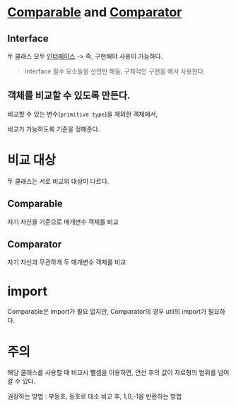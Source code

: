 # [Comparable](Comparable) and [Comparator](Comparator)

## Interface

두 클래스 모두 [인터페이스](ComputerScience/SoftwareEngineering/Interface.md) -> 즉, 구현해야 사용이 가능하다.

> Interface
> 필수 요소들을 선언만 해둠, 구체적인 구현을 해서 사용한다.

## 객체를 비교할 수 있도록 만든다.

비교할 수 있는 변수(`primitive type`)을 제외한 객체에서, 

비교가 가능하도록 기준을 정해준다.

# 비교 대상
두 클래스는 서로 비교의 대상이 다르다. 

## Comparable
자기 자신을 기준으로 매개변수 객체를 비교

## Comparator
자기 자신과 무관하게 두 매개변수 객체를 비교

# import
Comparable은 import가 필요 없지만, Comparator의 경우 util의 import가 필요하다.

# 주의
해당 클래스를 사용할 때 비교시 뺄셈을 이용하면, 연산 후의 값이 자료형의 범위를 넘어갈 수 있다.

권장하는 방법 : 부등호, 등호로 대소 비교 후, 1,0,-1을 반환하는 방법